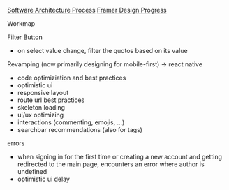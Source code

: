 [Software Architecture Process](https://lucid.app/lucidchart/65298aff-e571-419d-b938-d7807cc57a6f/edit?viewport_loc=-390%2C816%2C1725%2C863%2C0_0&invitationId=inv_edbe348a-fe29-491b-98bb-1c8784b4b74f)
[Framer Design Progress](https://framer.com/projects/Quoto--opvVJYsgrXg5pKP6NGtT-jm9jg)

Workmap

Filter Button
- on select value change, filter the quotos based on its value

Revamping (now primarily designing for mobile-first) -> react native
- code optimiziation and best practices
- optimistic ui
- responsive layout
- route url best practices
- skeleton loading
- ui/ux optimizing
- interactions (commenting, emojis, ...)
- searchbar recommendations (also for tags)

errors
- when signing in for the first time or creating a new account and getting redirected to the main page, encounters an error where author is undefined
- optimistic ui delay